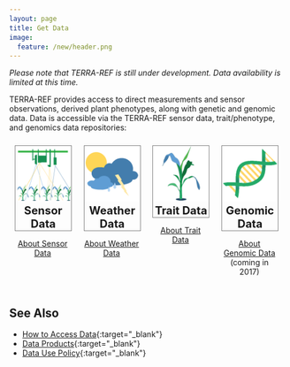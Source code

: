 ```yaml
---
layout: page
title: Get Data
image:
  feature: /new/header.png
---
```


_Please note that TERRA-REF is still under development. Data availability is limited at this time._

TERRA-REF provides access to direct measurements and sensor observations, derived plant phenotypes, along with genetic and genomic data. Data is accessible via the TERRA-REF sensor data, trait/phenotype, and genomics data repositories:

<div style="width: 100%; display:inline-block">
<div style="display: inline-block; width: 20%; margin: 10px; vertical-align: top">
<a href="https://terraref.ncsa.illinois.edu/clowder/" style="border: 0" target="_blank">
<div style="display:inline-block; border:1px solid grey; text-align:center; font-size:20px; font-weight: bold; width: 100%">
   <img src="/images/new/sensor sq.png" style="width: 100px"><br/>
   Sensor Data
</div></a>
   <p style="text-align: center; font-size: 14px"><a href="/data/sensor">About Sensor Data</a></p>
</div>
<div style="display: inline-block; width: 20%; margin: 10px; vertical-align: top">
<a href="https://terraref.ncsa.illinois.edu/clowder/geostreams" style="border: 0" target="_blank">
<span style="display:inline-block; border:1px solid grey; text-align:center; font-size:20px; font-weight: bold; width: 100%">
   <img src="/images/new/weather sq.png" style="width: 100px"><br/>
   Weather Data
</span></a>
   <p style="text-align: center; font-size: 14px"><a href="/data/weather">About Weather Data</a></p>
</div>
<div style="display: inline-block; width: 20%; margin: 10px; vertical-align: top">
<a href="https://terraref.ncsa.illinois.edu/bety/" style="border: 0" target="_blank">
<span style="display:inline-block; border:1px solid grey; text-align:center; font-size:20px; font-weight: bold; width: 100%">
   <img src="/images/new/traits sq.png" style="width: 100px"><br/>
   Trait Data
</span></a>
   <p style="text-align: center; font-size: 14px"><a href="/data/trait">About Trait Data</a></p>
</div>
<div style="display: inline-block; width: 20%; margin: 10px">
  <span style="display:inline-block; border:1px solid grey; text-align:center; font-size:20px; font-weight: bold; width: 100%">
  <img src="/images/new/genomics sq.png" style="width: 100px"><br/>
   Genomic Data
   </span>
   <p style="text-align: center; font-size: 14px"><a href="/data/genomic">About Genomic Data</a><br/>(coming in 2017)</p>
</div>
</div>

## See Also

* [How to Access Data](https://terraref.gitbooks.io/terraref-documentation/content/user/how-to-access-data.html){:target="_blank"}
* [Data Products](https://terraref.gitbooks.io/terraref-documentation/content/user/data-products.html){:target="_blank"}
* [Data Use Policy](https://terraref.gitbooks.io/terraref-documentation/content/user/data_release_policy.html){:target="_blank"}
